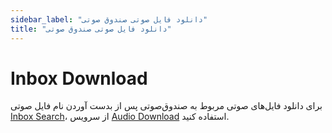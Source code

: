 ```yaml
---
sidebar_label: "دانلود فایل صوتی صندوق صوتی"
title: "دانلود فایل صوتی صندوق صوتی"
---
```



# Inbox Download

برای دانلود فایل‌های صوتی مربوط به صندوق‌صوتی پس از بدست آوردن نام فایل صوتی [Inbox Search](/developers/SimotelAPI/v4/voicemail/inbox_search)، از سرویس [Audio Download](/developers/SimotelAPI/v4/report/audio_download) استفاده کنید.